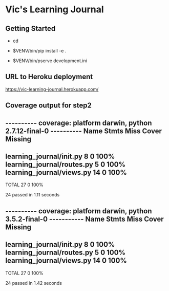 #  Vic's Learning Journal

Getting Started
---------------

- cd <directory containing this file>

- $VENV/bin/pip install -e .

- $VENV/bin/pserve development.ini

## URL to Heroku deployment
https://vic-learning-journal.herokuapp.com/

## Coverage output for step2
---------- coverage: platform darwin, python 2.7.12-final-0 ----------
Name                                       Stmts   Miss  Cover   Missing
------------------------------------------------------------------------
learning_journal/__init__.py                   8      0   100%
learning_journal/routes.py                     5      0   100%
learning_journal/views.py                     14      0   100%
------------------------------------------------------------------------
TOTAL                                         27      0   100%

24 passed in 1.11 seconds


---------- coverage: platform darwin, python 3.5.2-final-0 -----------
Name                                       Stmts   Miss  Cover   Missing
------------------------------------------------------------------------
learning_journal/__init__.py                   8      0   100%
learning_journal/routes.py                     5      0   100%
learning_journal/views.py                     14      0   100%
------------------------------------------------------------------------
TOTAL                                         27      0   100%

24 passed in 1.42 seconds
